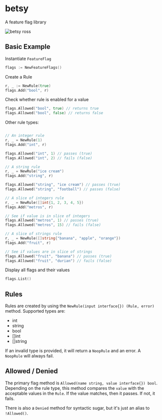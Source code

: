 # betsy

A feature flag library

![betsy ross](https://www.wikitree.com/photo.php/thumb/e/e9/Betsy-Ross.jpg/300px-Betsy-Ross.jpg)

## Basic Example

Instantiate `FeatureFlag`

```go
flags := NewFeatureFlags()
```

Create a Rule

```go
r, _ := NewRule(true)
flags.Add("bool", r)
```

Check whether rule is enabled for a value

```go
flags.Allowed("bool", true) // returns true
flags.Allowed("bool", false) // returns false
```

Other rule types:

```go

// An integer rule
r, _ = NewRule(1)
flags.Add("int", r)

flags.Allowed("int", 1) // passes (true)
flags.Allowed("int", 2) // fails (false)

// A string rule
r, _ = NewRule("ice cream")
flags.Add("string", r)

flags.Allowed("string", "ice cream") // passes (true)
flags.Allowed("string", "football") // passes (false)

// A slice of integers rule
r, _ = NewRule([]int{1, 2, 3, 4, 5})
flags.Add("metros", r)

// See if value is in slice of integers
flags.Allowed("metros", 1) // passes (true)
flags.Allowed("metros", 15) // fails (false)

// A slice of strings rule
r, _ = NewRule([]string{"banana", "apple", "orange"})
flags.Add("fruit", r)

// See if values are in slice of strings
flags.Allowed("fruit", "banana") // passes (true)
flags.Allowed("fruit", "durian") // fails (false)
```

Display all flags and their values

```go
flags.List()
```

## Rules

Rules are created by using the `NewRule(input interface{}) (Rule, error)` method. Supported types are:

* int
* string
* bool
* []int
* []string

If an invalid type is provided, it will return a `NoopRule` and an error. A `NoopRule` will always fail.

## Allowed / Denied

The primary flag method is `Allowed(name string, value interface{}) bool`. Depending on the rule type, this method compares the `value` with the acceptable values in the `Rule`. If the value matches, then it passes. If not, it fails.

There is also a `Denied` method for syntactic sugar, but it's just an alias to `!Allowed()`.
